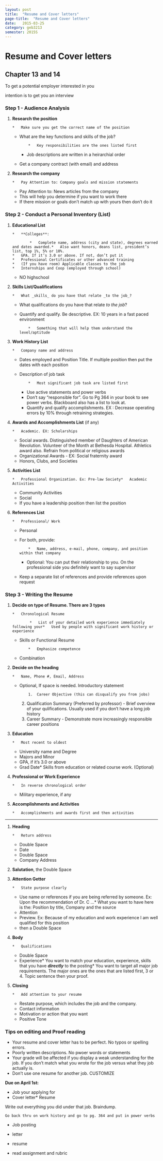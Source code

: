 ```yaml
---
layout: post
title:  "Resume and Cover letters"
page-title:  "Resume and Cover letters"
date:   2015-03-25
category: geb3213
semester: 2015S
---
```


Resume and Cover letters
===
Chapter 13 and 14
---

To get a potential employer interested in you 

intention is to get you an interview

### Step 1 - Audience Analysis

1.  **Research the position**

        *   Make sure you get the correct name of the position
    *   What are the key functions and skills of the job?

                *   Key responsibilities are the ones listed first
        *   Job descriptions are written in a heirarchial order
    *   Get a company contract (with email) and address
2.  **Research the company**

        *   Pay Attention to: Company goals and mission statements
    *   Pay Attention to: News articles from the company
    *   This will help you determine if you want to work there
    *   If there mission or goals don’t match up with yours then don’t do it

### Step 2 - Conduct a Personal Inventory (List)

1.  **Educational List**

        *   **Colleges**:

                *   Complete name, address (city and state), degrees earned and dates awarded.*   Also want honors, deans list, president’s list, top 1%, 5% or 10%.
        *   GPA. If it’s 3.0 or above. If not, don’t put it
        *   Professional Certificates or other advanced training
        *   (If you have room) Applicable classes to the job
        *   Internships and Coop (employed through school)
    *   NO highschool
2.  **Skills List/Qualifications**

        *   What _skills_ do you have that relate _to the job_?
    *   What qualifications do you have that relate _to the job_?
    *   Quantify and qualify. Be descriptive. EX: 10 years in a fast paced environment

                *   Something that will help them understand the level/aptitude
3.  **Work History List**

        *   Company name and address
    *   Dates employed and Position Title. If multiple position then put the dates with each position
    *   Description of job task

                *   Most significant job task are listed first
        *   Use active statements and power verbs
        *   Don’t say “responsible for”. Go to Pg 364 in your book to see power verbs. Blackboard also has a list to look at.
        *   Quantify and qualify accomplishments. EX : Decrease operating errors by 10% through retraining strategies.
4.  **Awards and Accomplishments List** (if any)

        *   Academic. EX: Scholarships
    *   Social awards. Distinguished member of Daughters of American Revolution. Volunteer of the Month at Bethesda Hospital. Athletics award also. Refrain from political or religious awards
    *   Organizational Awards - EX: Social fraternity award
    *   Honors, Clubs, and Societies
5.  **Activities List**

        *   Professional Organization. Ex: Pre-law Society*   Academic Activities
    *   Community Activities
    *   Social
    *   If you have a leadership position then list the position
6.  **References List**

        *   Professional/ Work
    *   Personal
    *   For both, provide:

                *   Name, address, e-mail, phone, company, and position within that company
        *   Optional: You can put their relationship to you. On the professional side you definitely want to say supervisor
    *   Keep a separate list of references and provide references upon request

### Step 3 - Writing the Resume

1.  **Decide on type of Resume. There are 3 types**

        *   Chronological Resume

                *   List of your detailed work experience immediately following your*   Used by people with significant work history or experience
    *   Skills or Functional Resume

                *   Emphasize competence
    *   Combination
2.  **Decide on the heading**

        *   Name, Phone #, Email, Address
    *   Optional, If space is needed. Introductory statement

                1.  Career Objective (this can disqualify you from jobs)
        2.  Qualification Summary (Preferred by professor) - Brief overview of your qulifications. Usually used if you don’t have a long job history
        3.  Career Summary - Demonstrate more increasingly responsible career positions
3.  **Education**

        *   Most recent to oldest
    *   University name and Degree
    *   Majors and Minor
    *   GPA, if it’s 3.0 or above
    *   Grad Date*   Skills from education or related course work. (Optional)
4.  **Professional or Work Experience**

        *   In reverse chronological order
    *   Military experience, if any
5.  **Accomplishments and Activities**

        *   Accomplishments and awards first and then activities

* * *

1.  **Heading**

        *   Return address
    *   Double Space
    *   Date
    *   Double Space
    *   Company Address
2.  **Salutation**, the Double Space
3.  **Attention Getter**

        *   State purpose clearly
    *   Use name or references if you are being referred by someone. Ex: Upon the recommendation of Dr. C …*   What you want to have here is  the: Position by title, Company and the source
    *   Attention
    *   Preview. Ex: Because of my education and work experience  I am well qualified for this position
    *   then a Double Space
4.  **Body**

        *   Qualifications
    *   Double Space
    *   Experience*   You want to match your education, experience, skills that you have **_directly_** to the posting*   You want to target all major job requirements. The major ones are the ones that are listed first, 3 or 4. Topic sentence then your proof.
5.  **Closing**

        *   Add attention to your resume
    *   Restate purpose, which includes the job and the company.
    *   Contact information
    *   Motivation or action that you want
    *   Positive Tone

### Tips on editing and Proof reading

*   Your resume and cover letter has to be perfect. No typos or spelling errors.
*   Poorly written descriptions. No pwoer words or statements
*   Your grade will be affected if you display a weak understanding for the job. If you don’t match what you wrote for the job versus what they job actually is.
*   Don’t use one resume for another job. CUSTOMIZE

**Due on April 1st:**

*   Job your applying for
*   Cover letter*   Resume

Write out everything you did under that job. Braindump.

    Go back thru on work history and go to pg. 364 and put in power verbs

*   Job posting

*   letter
*   resume
*   read assignment and rubric